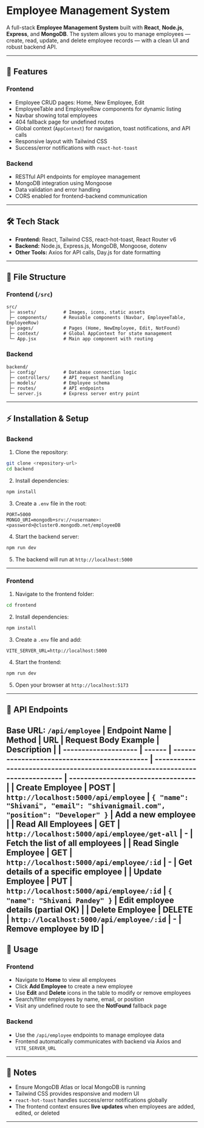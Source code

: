 # Employee Management System

A full-stack **Employee Management System** built with **React**, **Node.js**, **Express**, and **MongoDB**.
The system allows you to manage employees — create, read, update, and delete employee records — with a clean UI and robust backend API.

---

## 🌟 Features

### Frontend

* Employee CRUD pages: Home, New Employee, Edit
* EmployeeTable and EmployeeRow components for dynamic listing
* Navbar showing total employees
* 404 fallback page for undefined routes
* Global context (`AppContext`) for navigation, toast notifications, and API calls
* Responsive layout with Tailwind CSS
* Success/error notifications with `react-hot-toast`

### Backend

* RESTful API endpoints for employee management
* MongoDB integration using Mongoose
* Data validation and error handling
* CORS enabled for frontend-backend communication

---

## 🛠 Tech Stack

* **Frontend:** React, Tailwind CSS, react-hot-toast, React Router v6
* **Backend:** Node.js, Express.js, MongoDB, Mongoose, dotenv
* **Other Tools:** Axios for API calls, Day.js for date formatting

---

## 📁 File Structure

### Frontend (`/src`)

```
src/
 ├─ assets/          # Images, icons, static assets
 ├─ components/      # Reusable components (Navbar, EmployeeTable, EmployeeRow)
 ├─ pages/           # Pages (Home, NewEmployee, Edit, NotFound)
 ├─ context/         # Global AppContext for state management
 └─ App.jsx          # Main app component with routing
```

### Backend

```
backend/
 ├─ config/          # Database connection logic
 ├─ controllers/     # API request handling
 ├─ models/          # Employee schema
 ├─ routes/          # API endpoints
 └─ server.js        # Express server entry point
```

---

## ⚡ Installation & Setup

### Backend

1. Clone the repository:

```bash
git clone <repository-url>
cd backend
```

2. Install dependencies:

```bash
npm install
```

3. Create a `.env` file in the root:

```
PORT=5000
MONGO_URI=mongodb+srv://<username>:<password>@cluster0.mongodb.net/employeeDB
```

4. Start the backend server:

```bash
npm run dev
```

5. The backend will run at `http://localhost:5000`

---

### Frontend

1. Navigate to the frontend folder:

```bash
cd frontend
```

2. Install dependencies:

```bash
npm install
```

3. Create a `.env` file and add:

```
VITE_SERVER_URL=http://localhost:5000
```

4. Start the frontend:

```bash
npm run dev
```

5. Open your browser at `http://localhost:5173`

---

## 🔗 API Endpoints

**Base URL:** `/api/employee`
| Endpoint Name        | Method | URL                                          | Request Body Example                                                          | Description                        |
| -------------------- | ------ | -------------------------------------------- | ----------------------------------------------------------------------------- | ---------------------------------- |
| Create Employee      | POST   | `http://localhost:5000/api/employee`         | `{ "name": "Shivani", "email": "shivanigmail.com", "position": "Developer" }` | Add a new employee                 |
| Read All Employees   | GET    | `http://localhost:5000/api/employee/get-all` | -                                                                             | Fetch the list of all employees    |
| Read Single Employee | GET    | `http://localhost:5000/api/employee/:id`     | -                                                                             | Get details of a specific employee |
| Update Employee      | PUT    | `http://localhost:5000/api/employee/:id`     | `{ "name": "Shivani Pandey" }`                                                | Edit employee details (partial OK) |
| Delete Employee      | DELETE | `http://localhost:5000/api/employee/:id`     | -                                                                             | Remove employee by ID              |
---

## 🚀 Usage

### Frontend

* Navigate to **Home** to view all employees
* Click **Add Employee** to create a new employee
* Use **Edit** and **Delete** icons in the table to modify or remove employees
* Search/filter employees by name, email, or position
* Visit any undefined route to see the **NotFound** fallback page

### Backend

* Use the `/api/employee` endpoints to manage employee data
* Frontend automatically communicates with backend via Axios and `VITE_SERVER_URL`

---

## 📝 Notes

* Ensure MongoDB Atlas or local MongoDB is running
* Tailwind CSS provides responsive and modern UI
* `react-hot-toast` handles success/error notifications globally
* The frontend context ensures **live updates** when employees are added, edited, or deleted

---

